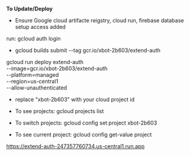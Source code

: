 
**To Update/Deploy**

- Ensure Google cloud artifacte reigstry, cloud run, firebase database setup access added

run: gcloud auth login

- gcloud builds submit --tag gcr.io/xbot-2b603/extend-auth

gcloud run deploy extend-auth \
--image=gcr.io/xbot-2b603/extend-auth \
--platform=managed \
--region=us-central1 \
--allow-unauthenticated

- replace "xbot-2b603" with your cloud project id

- To see projects: gcloud projects list

- To switch projects: gcloud config set project xbot-2b603

- To see current project: gcloud config get-value project

https://extend-auth-247357760734.us-central1.run.app
